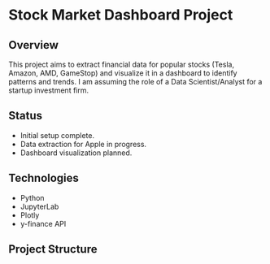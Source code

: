# Stock Market Dashboard Project

## Overview
This project aims to extract financial data for popular stocks (Tesla, Amazon, AMD, GameStop) and visualize it in a dashboard to identify patterns and trends. I am assuming the role of a Data Scientist/Analyst for a startup investment firm.

## Status
* Initial setup complete.
* Data extraction for Apple in progress.
* Dashboard visualization planned.

## Technologies
* Python
* JupyterLab
* Plotly
* y-finance API

## Project Structure